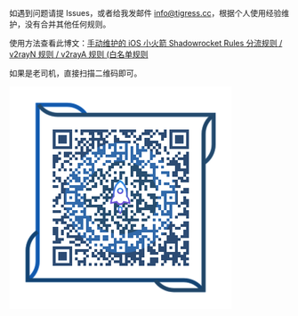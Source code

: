 如遇到问题请提 Issues，或者给我发邮件 <a href="mailto:info@tigress.cc">info@tigress.cc</a>，根据个人使用经验维护，没有合并其他任何规则。

使用方法查看此博文：<a href="https://tigress.cc/2024/03/31/shadowrocket-rules/ ?_blank" target="_blank">手动维护的 iOS 小火箭 Shadowrocket Rules 分流规则 / v2rayN 规则 / v2rayA 规则 (白名单规则</a>

如果是老司机，直接扫描二维码即可。

![二维码](https://github.com/huijingfei/Shadowrocket-Rules/blob/main/QR%20Code/shadowrocket.png?raw=true)
